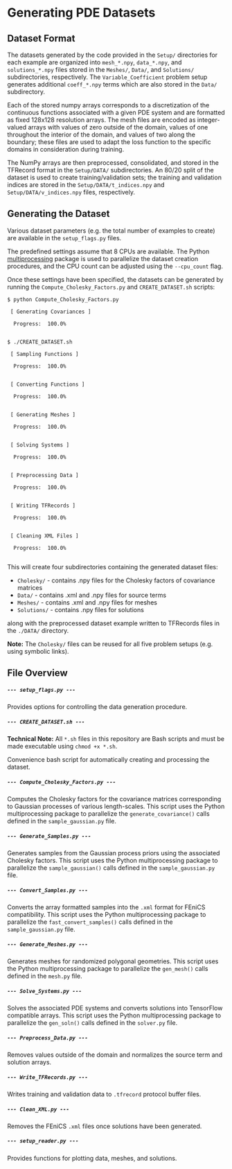 # Generating PDE Datasets

## Dataset Format
The datasets generated by the code provided in the `Setup/` directories for each example are organized into `mesh_*.npy`, `data_*.npy`, and `solutions_*.npy` files stored in the `Meshes/`, `Data/`, and `Solutions/` subdirectories, respectively.  The `Variable_Coefficient` problem setup generates additional `coeff_*.npy` terms which are also stored in the `Data/` subdirectory.

Each of the stored numpy arrays corresponds to a discretization of the continuous functions associated with a given PDE system and are formatted as fixed 128x128 resolution arrays.  The mesh files are encoded as integer-valued arrays with values of zero outside of the domain, values of one throughout the interior of the domain, and values of two along the boundary; these files are used to adapt the loss function to the specific domains in consideration during training.

The NumPy arrays are then preprocessed, consolidated, and stored in the TFRecord format in the `Setup/DATA/` subdirectories.  An 80/20 split of the dataset is used to create training/validation sets; the training and validation indices are stored in the `Setup/DATA/t_indices.npy` and `Setup/DATA/v_indices.npy` files, respectively.


    
## Generating the Dataset
Various dataset parameters (e.g. the total number of examples to create) are available in the `setup_flags.py` files.

The predefined settings assume that 8 CPUs are available.  The Python [multiprocessing](https://docs.python.org/2/library/multiprocessing.html) package is used to parallelize the dataset creation procedures, and the CPU count can be adjusted using the `--cpu_count` flag.

    
Once these settings have been specified, the datasets can be generated by running the `Compute_Cholesky_Factors.py` and  `CREATE_DATASET.sh` scripts:
```console
$ python Compute_Cholesky_Factors.py
    
 [ Generating Covariances ]
    
  Progress:  100.0%

    
$ ./CREATE_DATASET.sh
    
 [ Sampling Functions ]

  Progress:  100.0%


 [ Converting Functions ]

  Progress:  100.0%


 [ Generating Meshes ]

  Progress:  100.0%


 [ Solving Systems ]

  Progress:  100.0%


 [ Preprocessing Data ]

  Progress:  100.0%

    
 [ Writing TFRecords ]

  Progress:  100.0%


 [ Cleaning XML Files ]

  Progress:  100.0%
  
```


This will create four subdirectories containing the generated dataset files:
* `Cholesky/` - contains .npy files for the Cholesky factors of covariance matrices
* `Data/` - contains .xml and .npy files for source terms
* `Meshes/` - contains .xml and .npy files for meshes
* `Solutions/` - contains .npy files for solutions

along with the preprocessed dataset example written to TFRecords files in the `./DATA/` directory.

**Note:** The `Cholesky/` files can be reused for all five problem setups (e.g. using symbolic links).  




## File Overview

##### `--- setup_flags.py ---`
Provides options for controlling the data generation procedure.


##### `--- CREATE_DATASET.sh ---`
**Technical Note:** 
All `*.sh` files in this repository are Bash scripts and must be made executable using `chmod +x *.sh`.


Convenience bash script for automatically creating and processing the dataset.


##### `--- Compute_Cholesky_Factors.py ---`
Computes the Cholesky factors for the covariance matrices corresponding to Gaussian processes of various length-scales.  This script uses the Python multiprocessing package to parallelize the `generate_covariance()` calls defined in the `sample_gaussian.py` file.


##### `--- Generate_Samples.py ---`
Generates samples from the Gaussian process priors using the associated Cholesky factors.  This script uses the Python multiprocessing package to parallelize the `sample_gaussian()` calls defined in the `sample_gaussian.py` file.


##### `--- Convert_Samples.py ---` 
Converts the array formatted samples into the `.xml` format for FEniCS compatibility.  This script uses the Python multiprocessing package to parallelize the `fast_convert_samples()` calls defined in the `sample_gaussian.py` file.


##### `--- Generate_Meshes.py ---`
Generates meshes for randomized polygonal geometries.  This script uses the Python multiprocessing package to parallelize the `gen_mesh()` calls defined in the `mesh.py` file.


##### `--- Solve_Systems.py ---` 
Solves the associated PDE systems and converts solutions into TensorFlow compatible arrays.  This script uses the Python multiprocessing package to parallelize the `gen_soln()` calls defined in the `solver.py` file.


##### `--- Preprocess_Data.py ---`
Removes values outside of the domain and normalizes the source term and solution arrays.


##### `--- Write_TFRecords.py ---`
Writes training and validation data to `.tfrecord` protocol buffer files.


##### `--- Clean_XML.py ---`
Removes the FEniCS `.xml` files once solutions have been generated.


##### `--- setup_reader.py ---`
Provides functions for plotting data, meshes, and solutions.

